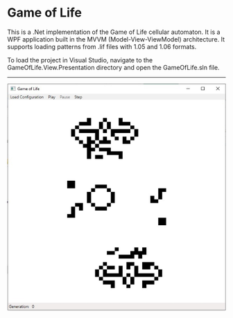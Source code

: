# Game of Life

This is a .Net implementation of the Game of Life cellular automaton. It is a WPF application built in the MVVM (Model-View-ViewModel) architecture. It supports loading patterns from .lif files with 1.05 and 1.06 formats.

To load the project in Visual Studio, navigate to the GameOfLife.View.Presentation directory and open the GameOfLife.sln file.
<hr>
<p align="center">
  <img src="gameoflife.jpg">
</p>
